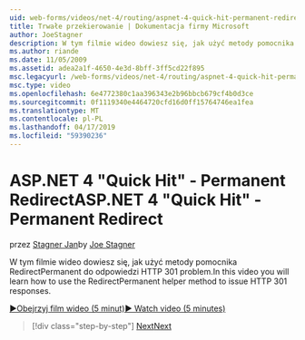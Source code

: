 ```yaml
---
uid: web-forms/videos/net-4/routing/aspnet-4-quick-hit-permanent-redirect
title: Trwałe przekierowanie | Dokumentacja firmy Microsoft
author: JoeStagner
description: W tym filmie wideo dowiesz się, jak użyć metody pomocnika RedirectPermanent do odpowiedzi HTTP 301 problem.
ms.author: riande
ms.date: 11/05/2009
ms.assetid: adea2a1f-4650-4e3d-8bff-3ff5cd22f895
msc.legacyurl: /web-forms/videos/net-4/routing/aspnet-4-quick-hit-permanent-redirect
msc.type: video
ms.openlocfilehash: 6e4772380c1aa396343e2b96bbcb679cf4b0d3ce
ms.sourcegitcommit: 0f1119340e4464720cfd16d0ff15764746ea1fea
ms.translationtype: MT
ms.contentlocale: pl-PL
ms.lasthandoff: 04/17/2019
ms.locfileid: "59390236"
---
```

# <a name="aspnet-4-quick-hit---permanent-redirect"></a><span data-ttu-id="8d81c-103">ASP.NET 4 "Quick Hit" - Permanent Redirect</span><span class="sxs-lookup"><span data-stu-id="8d81c-103">ASP.NET 4 "Quick Hit" - Permanent Redirect</span></span>

<span data-ttu-id="8d81c-104">przez [Stagner Jan](https://github.com/JoeStagner)</span><span class="sxs-lookup"><span data-stu-id="8d81c-104">by [Joe Stagner](https://github.com/JoeStagner)</span></span>

<span data-ttu-id="8d81c-105">W tym filmie wideo dowiesz się, jak użyć metody pomocnika RedirectPermanent do odpowiedzi HTTP 301 problem.</span><span class="sxs-lookup"><span data-stu-id="8d81c-105">In this video you will learn how to use the RedirectPermanent helper method to issue HTTP 301 responses.</span></span> 

[<span data-ttu-id="8d81c-106">&#9654;Obejrzyj film wideo (5 minut)</span><span class="sxs-lookup"><span data-stu-id="8d81c-106">&#9654; Watch video (5 minutes)</span></span>](https://channel9.msdn.com/Blogs/ASP-NET-Site-Videos/aspnet-4-quick-hit-permanent-redirect)

> [!div class="step-by-step"]
> [<span data-ttu-id="8d81c-107">Next</span><span class="sxs-lookup"><span data-stu-id="8d81c-107">Next</span></span>](aspnet-4-quick-hit-imperative-webforms-routing.md)
